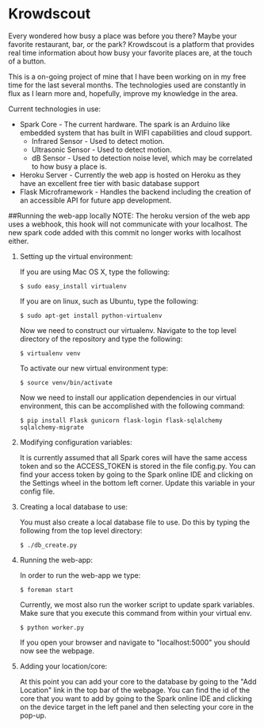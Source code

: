 # Krowdscout
Every wondered how busy a place was before you there? Maybe your favorite restaurant, bar, or the park?  Krowdscout is a platform that provides real time information about how busy your favorite places are, at the touch of a button.

This is a on-going project of mine that I have been working on in my free time for the last several months.  The technologies used are constantly in flux as I learn more and, hopefully, improve my knowledge in the area.

Current technologies in use:
* Spark Core - The current hardware.  The spark is an Arduino like embedded system that has built in WIFI capabilities and cloud support.
	* Infrared Sensor -  Used to detect motion.
	* Ultrasonic Sensor - Used to detect motion.
	* dB Sensor - Used to detection noise level, which may be correlated to how busy a place is.
* Heroku Server - Currently the web app is hosted on Heroku as they have an excellent free tier with basic database support
* Flask Microframework - Handles the backend including the creation of an accessible API for future app development.

##Running the web-app locally
NOTE:  The heroku version of the web app uses a webhook, this hook will not
communicate with your localhost.  The new spark code added with this commit
no longer works with localhost either.
1.  Setting up the virtual environment:
	
	If you are using Mac OS X, type the following:
	```
	$ sudo easy_install virtualenv
	```
	If you are on linux, such as Ubuntu, type the following:
	```
	$ sudo apt-get install python-virtualenv
	```
	Now we need to construct our virtualenv.  Navigate to the top level 
	directory of the repository and type the following:
	```
	$ virtualenv venv
	```
	To activate our new virtual environment type:
	```
	$ source venv/bin/activate
	```
	Now we need to install our application dependencies in our virtual
	environment, this can be accomplished with the following command:
	```
	$ pip install Flask gunicorn flask-login flask-sqlalchemy sqlalchemy-migrate
	```
2.  Modifying configuration variables:
	
	It is currently assumed that all Spark cores will have the same access token
	and so the ACCESS_TOKEN is stored in the file config.py.  You can find your
	access token by going to the Spark online IDE and clicking on the Settings
	wheel in the bottom left corner.  Update this variable in your config file.

3.  Creating a local database to use:

	You must also create a local database file to use.  Do this by typing the
	following from the top level directory:
	```
	$ ./db_create.py
	```
4.  Running the web-app:
	
	In order to run the web-app we type:
	```
	$ foreman start
	```
	Currently, we most also run the worker script to update spark variables.
	Make sure that you execute this command from within your virtual env.
	```
	$ python worker.py
	```
	If you open your browser and navigate to "localhost:5000" you should now see
	the webpage.

5.  Adding your location/core:
	
	At this point you can add your core to the database by going to the
	"Add Location" link in the top bar of the webpage.  You can find the id of 
	the core that you want to add by going to the Spark online IDE and clicking
	on the device target in the left panel and then selecting your core in the
	pop-up.

